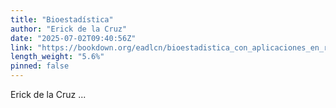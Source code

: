 ```yaml
---
title: "Bioestadística"
author: "Erick de la Cruz"
date: "2025-07-02T09:40:56Z"
link: "https://bookdown.org/eadlcn/bioestadistica_con_aplicaciones_en_r/"
length_weight: "5.6%"
pinned: false
---
```


Erick de la Cruz  ...
